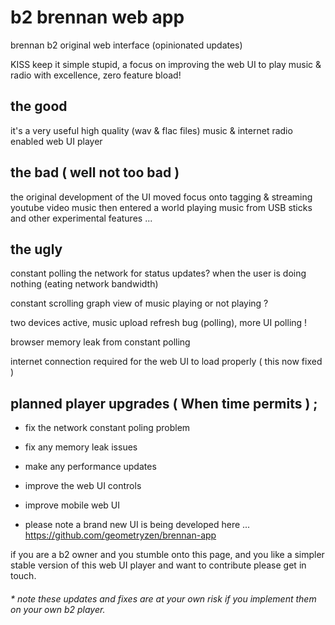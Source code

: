 # b2 brennan web app

brennan b2 original web interface (opinionated updates)

KISS keep it simple stupid, a focus on improving the web UI to play music & radio with excellence, zero feature bload!


## the good

it's a very useful high quality (wav & flac files) music & internet radio enabled web UI player

## the bad ( well not too bad )

the original development of the UI moved focus onto tagging & streaming youtube video music then entered a world playing music from USB sticks and other experimental features ...

## the ugly

constant polling the network for status updates? when the user is doing nothing (eating network bandwidth)

constant scrolling graph view of music playing or not playing ?

two devices active, music upload refresh bug (polling), more UI polling !

browser memory leak from constant polling

internet connection required for the web UI to load properly ( this now fixed )

## planned player upgrades ( When time permits ) ;

- fix the network constant poling problem

- fix any memory leak issues

- make any performance updates

- improve the web UI controls

- improve mobile web UI

* please note a brand new UI is being developed here ... https://github.com/geometryzen/brennan-app

if you are a b2 owner and you stumble onto this page, and you like a simpler stable version of this web UI player and want to contribute please get in touch.

###### * note these updates and fixes are at your own risk if you implement them on your own b2 player. 
